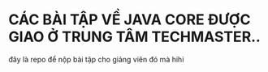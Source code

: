 # CÁC BÀI TẬP VỀ JAVA CORE ĐƯỢC GIAO Ở TRUNG TÂM TECHMASTER.. 
đây là repo để nộp bài tập cho giảng viên đó mà hihi
